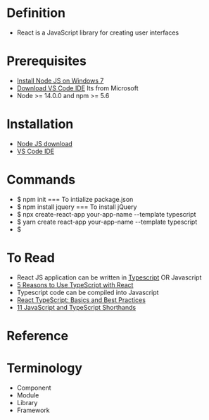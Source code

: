 # Definition
* React is a JavaScript library for creating user interfaces
# Prerequisites
* [Install Node JS on Windows 7](https://www.centennialsoftwaresolutions.com/post/install-node-js-on-windows-7)
* [Download VS Code IDE](https://code.visualstudio.com/#alt-downloads) Its from Microsoft
* Node >= 14.0.0 and npm >= 5.6
# Installation
* [Node JS download](https://nodejs.org/en/)
* [VS Code IDE](https://code.visualstudio.com/#alt-downloads)
# Commands
* $ npm init === To intialize package.json
* $ npm install jquery === To install jQuery
* $ npx create-react-app your-app-name --template typescript
* $ yarn create react-app your-app-name --template typescript
* $ 
# To Read
* React JS application can be written in [Typescript](https://www.typescriptlang.org/) OR Javascript
* [5 Reasons to Use TypeScript with React](https://blog.bitsrc.io/5-strong-reasons-to-use-typescript-with-react-bc987da5d907)
* Typescript code can be compiled into Javascript 
* [React TypeScript: Basics and Best Practices](https://blog.bitsrc.io/react-typescript-cheetsheet-2b6fa2cecfe2)
* [11 JavaScript and TypeScript Shorthands](https://blog.bitsrc.io/11-javascript-and-typescript-shorthands-you-should-know-690a002674e0)
# Reference
# Terminology
* Component
* Module
* Library
* Framework

